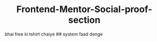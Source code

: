 <h1 align="center"><b>Frontend-Mentor-Social-proof-section</b></h1>
bhai free ki tshirt chaiye
## system faad denge
